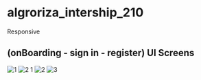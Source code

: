 # algroriza_intership_210

Responsive

## (onBoarding - sign in - register) UI Screens 

![1](https://user-images.githubusercontent.com/64233832/176704954-b44a82fc-6a42-4d7b-aaf3-6e6065e5fbbb.PNG)
![2 1](https://user-images.githubusercontent.com/64233832/176704959-3fe49e28-9ee1-4300-b032-fe4c14f81d0b.PNG)
![2](https://user-images.githubusercontent.com/64233832/176704964-4819cb93-0883-4eb9-bac8-8b3dc627b73a.PNG)
![3](https://user-images.githubusercontent.com/64233832/176704970-5663715b-fd45-4f00-a03f-e6f721c68584.PNG)
